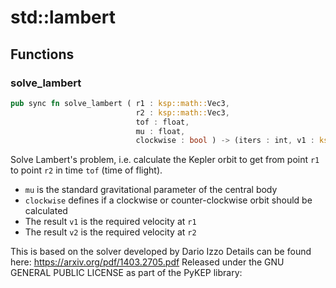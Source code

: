 # std::lambert



## Functions


### solve_lambert

```rust
pub sync fn solve_lambert ( r1 : ksp::math::Vec3,
                            r2 : ksp::math::Vec3,
                            tof : float,
                            mu : float,
                            clockwise : bool ) -> (iters : int, v1 : ksp::math::Vec3, v2 : ksp::math::Vec3)
```

Solve Lambert's problem, i.e. calculate the Kepler orbit to get from point `r1`
to point `r2` in time `tof` (time of flight).

* `mu` is the standard gravitational parameter of the central body
* `clockwise` defines if a clockwise or counter-clockwise orbit should be calculated
* The result `v1` is the required velocity at `r1`
* The result `v2` is the required velocity at `r2`

This is based on the solver developed by Dario Izzo
Details can be found here: https://arxiv.org/pdf/1403.2705.pdf
Released under the GNU GENERAL PUBLIC LICENSE as part of the PyKEP library:
